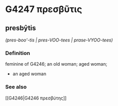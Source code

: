 # G4247 πρεσβῦτις

## presbŷtis

_(pres-boo'-tis | pres-VOO-tees | prase-VYOO-tees)_

### Definition

feminine of G4246; an old woman; aged woman; 

- an aged woman

### See also

[[G4246|G4246 πρεσβύτης]]
